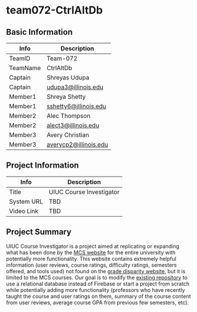 # team072-CtrlAltDb
## Basic Information

|   Info      |        Description     |
| ----------- | ---------------------- |
| TeamID      |        Team-072        |
| TeamName    |         CtrlAltDb      |
| Captain     |      Shreyas Udupa     |
| Captain     |   udupa3@illinois.edu  |
| Member1     |       Shreya Shetty    |
| Member1     |  sshetty6@illinois.edu |
| Member2     |       Alec Thompson    |
| Member2     |   alect3@illinois.edu  |
| Member3     |     Avery Christian    |
| Member3     |  averycp2@illinois.edu |

## Project Information

|   Info      |        Description     |
| ----------- | ---------------------- |
|  Title      |       UIUC Course Investigator     |
| System URL  |      TBD    |
| Video Link  |      TBD    |

## Project Summary

UIUC Course Investigator is a project aimed at replicating or expanding what has been done by the [MCS website](https://uiucmcs.org/) for the entire university with potentially more functionality. This website contains extremely helpful information (user reviews, course ratings, difficulty ratings, semesters offered, and tools used) not found on the [grade disparity website](https://waf.cs.illinois.edu/discovery/grade_disparity_between_sections_at_uiuc/), but it is limited to the MCS courses. Our goal is to modify the [existing repository](https://github.com/uiuc-mcs/uiuc-mcs) to use a relational database instead of Firebase or start a project from scratch while potentially adding more functionality (professors who have recently taught the course and user ratings on them, summary of the course content from user reviews, average course GPA from previous few semesters, etc). 
